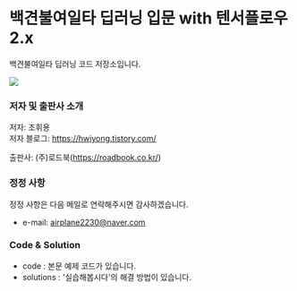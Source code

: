 ﻿# 백견불여일타 딥러닝 입문 with 텐서플로우 2.x

백견불여일타 딥러닝 코드 저장소입니다.

<img src="https://github.com/airplane2230/Roadbook_deeplearning/tree/master/images/main.PNG" />

### 저자 및 출판사 소개

저자: 조휘용<br>
저자 블로그: https://hwiyong.tistory.com/  

출판사: (주)로드북(https://roadbook.co.kr/)  

### 정정 사항

정정 사항은 다음 메일로 연락해주시면 감사하겠습니다.  
+ e-mail: airplane2230@naver.com


### Code & Solution
- code : 본문 예제 코드가 있습니다.
- solutions : '실습해봅시다'의 해결 방법이 있습니다.

